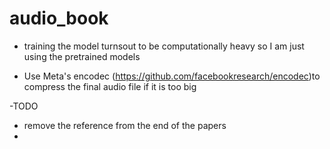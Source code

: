 # audio_book

- training the model turnsout to be computationally heavy so I am just using the pretrained models

- Use Meta's encodec (https://github.com/facebookresearch/encodec)to compress the final audio file if it is too big

-TODO
 - remove the reference from the end of the papers
 - 
